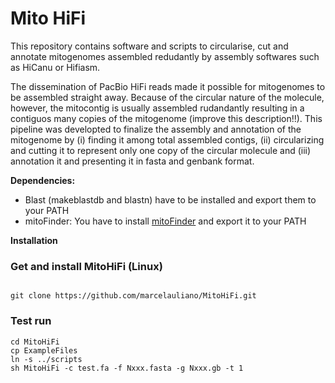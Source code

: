 # Mito HiFi 

This repository contains software and scripts to circularise, cut and annotate mitogenomes assembled redudantly by assembly softwares such as HiCanu or Hifiasm.

The dissemination of PacBio HiFi reads made it possible for mitogenomes to be assembled straight away. Because of the circular nature of the molecule, however, the mitocontig is usually assembled rudandantly resulting in a contiguos many copies of the mitogenome (improve this description!!). This pipeline was developted to finalize the assembly and annotation of the mitogenome by (i) finding it among total assembled contigs, (ii) circularizing and cutting it to represent only one copy of the circular molecule and (iii) annotation it and presenting it in fasta and genbank format.


<b>Dependencies:</b>

- Blast (makeblastdb and blastn) have to be installed and export them to your PATH
- mitoFinder: You have to install [mitoFinder](https://github.com/RemiAllio/MitoFinder) and export it to your PATH 

<b>Installation</b>

### Get and install MitoHiFi (Linux)

```

git clone https://github.com/marcelauliano/MitoHiFi.git

```

### Test run

```
cd MitoHiFi
cp ExampleFiles
ln -s ../scripts
sh MitoHiFi -c test.fa -f Nxxx.fasta -g Nxxx.gb -t 1

```
